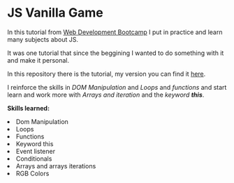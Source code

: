 <h1>JS Vanilla Game</h1>

In this tutorial from [Web Development Bootcamp](https://www.udemy.com/the-web-developer-bootcamp/) I put in practice and learn many subjects about JS. 

It was one tutorial that since the beggining I wanted to do something with it and make it personal.

In this repository there is the tutorial, my version you can find it [here](https://github.com/mugas/Musicquiz).

I reinforce the skills in <em>DOM Manipulation</em> and <em>Loops</em> and <em>functions</em> and start learn and work more with <em>Arrays and iteration</em> and the <em> keyword <strong>this</strong></em>.


<p><strong>Skills learned:</strong></p>
<li>Dom Manipulation</li>
<li>Loops</li>
<li>Functions</li>
<li>Keyword this</li>
<li>Event listener</li>
<li>Conditionals</li>
<li>Arrays and arrays iterations</li>
<li>RGB Colors</li>
